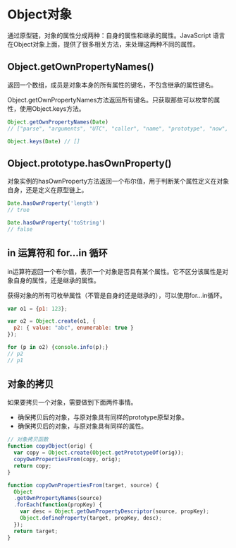 # Object对象

通过原型链，对象的属性分成两种：自身的属性和继承的属性。JavaScript 语言在Object对象上面，提供了很多相关方法，来处理这两种不同的属性。

## Object.getOwnPropertyNames()
返回一个数组，成员是对象本身的所有属性的键名，不包含继承的属性键名。

Object.getOwnPropertyNames方法返回所有键名。只获取那些可以枚举的属性，使用Object.keys方法。

```js
Object.getOwnPropertyNames(Date)
// ["parse", "arguments", "UTC", "caller", "name", "prototype", "now", "length"]

Object.keys(Date) // []
```

## Object.prototype.hasOwnProperty()
对象实例的hasOwnProperty方法返回一个布尔值，用于判断某个属性定义在对象自身，还是定义在原型链上。
```js
Date.hasOwnProperty('length')
// true

Date.hasOwnProperty('toString')
// false
```

## in 运算符和 for…in 循环
in运算符返回一个布尔值，表示一个对象是否具有某个属性。它不区分该属性是对象自身的属性，还是继承的属性。

获得对象的所有可枚举属性（不管是自身的还是继承的），可以使用for...in循环。

```js
var o1 = {p1: 123};

var o2 = Object.create(o1, {
  p2: { value: "abc", enumerable: true }
});

for (p in o2) {console.info(p);}
// p2
// p1
```

## 对象的拷贝
如果要拷贝一个对象，需要做到下面两件事情。

- 确保拷贝后的对象，与原对象具有同样的prototype原型对象。
- 确保拷贝后的对象，与原对象具有同样的属性。

```js
// 对象拷贝函数
function copyObject(orig) {
  var copy = Object.create(Object.getPrototypeOf(orig));
  copyOwnPropertiesFrom(copy, orig);
  return copy;
}

function copyOwnPropertiesFrom(target, source) {
  Object
  .getOwnPropertyNames(source)
  .forEach(function(propKey) {
    var desc = Object.getOwnPropertyDescriptor(source, propKey);
    Object.defineProperty(target, propKey, desc);
  });
  return target;
}
```